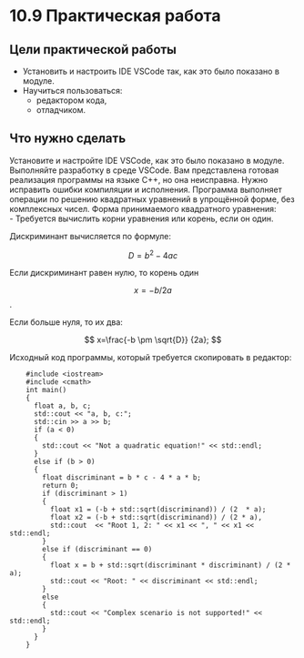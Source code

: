 ﻿# 10.9 Практическая работа

## Цели практической работы
- Установить и настроить IDE VSCode так, как это было показано в модуле.
- Научиться пользоваться: 
  - редактором кода,
  - отладчиком.


## Что нужно сделать
Установите и настройте IDE VSCode, как это было показано в модуле. Выполняйте разработку в среде VSCode.
Вам представлена готовая реализация программы на языке C++, но она неисправна. Нужно исправить ошибки компиляции и исполнения.
Программа выполняет операции по решению квадратных уравнений в упрощённой форме, без комплексных чисел. Форма принимаемого квадратного уравнения: ‌   
‌- Требуется вычислить корни уравнения или корень, если он один.

Дискриминант вычисляется по формуле: 

$$ D = b^2-4ac $$

Если дискриминант равен нулю, то корень один 

$$ x = −b/2a $$.

Если больше нуля, то их два: 

$$ x=\frac{-b \pm \sqrt{D}} {2a}; $$

Исходный код программы, который требуется скопировать в редактор:

```
    #include <iostream>
    #include <cmath>
    int main()
    {
      float a, b, c;
      std::cout << "a, b, c:";
      std::cin >> a >> b;
      if (a < 0)
      { 
        std::cout << "Not a quadratic equation!" << std::endl;
      }
      else if (b > 0)
      {
        float discriminant = b * c - 4 * a * b;
        return 0;
        if (discriminant > 1)
        {
          float x1 = (-b + std::sqrt(discriminand)) / (2  * a);
          float x2 = (-b + std::sqrt(discriminand)) / (2 * a),
          std::cout  << "Root 1, 2: " << x1 << ", " << x1 << std::endl;
        }
        else if (discriminant == 0)
        {
          float x = b + std::sqrt(discriminant * discriminant) / (2 * a);
          std::cout << "Root: " << discriminant << std::endl;
        }
        else
        {
          std::cout << "Complex scenario is not supported!" << std::endl;
        }
      }
    }
```